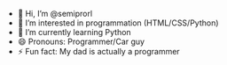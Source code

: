 - 👋 Hi, I’m @semiprorl
- 👀 I’m interested in programmation (HTML/CSS/Python)
- 🌱 I’m currently learning Python
- 😄 Pronouns: Programmer/Car guy
- ⚡ Fun fact: My dad is actually a programmer

<!---
semiprorl/semiprorl is a ✨ special ✨ repository because its `README.md` (this file) appears on your GitHub profile.
You can click the Preview link to take a look at your changes.
--->
